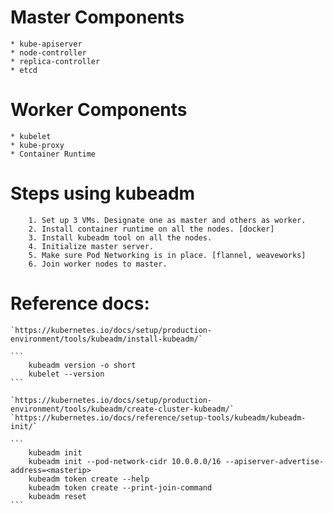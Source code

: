 # Master Components
    * kube-apiserver
    * node-controller
    * replica-controller
    * etcd

# Worker Components
    * kubelet
    * kube-proxy
    * Container Runtime


# Steps using kubeadm
```
    1. Set up 3 VMs. Designate one as master and others as worker.
    2. Install container runtime on all the nodes. [docker]
    3. Install kubeadm tool on all the nodes.
    4. Initialize master server. 
    5. Make sure Pod Networking is in place. [flannel, weaveworks]
    6. Join worker nodes to master.
```


# Reference docs:    
    `https://kubernetes.io/docs/setup/production-environment/tools/kubeadm/install-kubeadm/`

    ```
        kubeadm version -o short
        kubelet --version
    ```

    `https://kubernetes.io/docs/setup/production-environment/tools/kubeadm/create-cluster-kubeadm/`
    `https://kubernetes.io/docs/reference/setup-tools/kubeadm/kubeadm-init/`

    ```
        kubeadm init
        kubeadm init --pod-network-cidr 10.0.0.0/16 --apiserver-advertise-address=<masterip>
        kubeadm token create --help
        kubeadm token create --print-join-command 
        kubeadm reset 
    ```